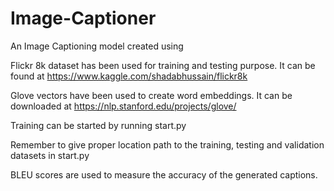 # Image-Captioner
An Image Captioning model created using

Flickr 8k dataset has been used for training and testing purpose. It can be found at https://www.kaggle.com/shadabhussain/flickr8k

Glove vectors have been used to create word embeddings. It can be downloaded at https://nlp.stanford.edu/projects/glove/

Training can be started by running start.py

Remember to give proper location path to the training, testing and validation datasets in start.py

BLEU scores are used to measure the accuracy of the generated captions.


